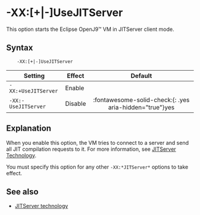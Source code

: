 <!--
* Copyright (c) 2017, 2023 IBM Corp. and others
*
* This program and the accompanying materials are made
* available under the terms of the Eclipse Public License 2.0
* which accompanies this distribution and is available at
* https://www.eclipse.org/legal/epl-2.0/ or the Apache
* License, Version 2.0 which accompanies this distribution and
* is available at https://www.apache.org/licenses/LICENSE-2.0.
*
* This Source Code may also be made available under the
* following Secondary Licenses when the conditions for such
* availability set forth in the Eclipse Public License, v. 2.0
* are satisfied: GNU General Public License, version 2 with
* the GNU Classpath Exception [1] and GNU General Public
* License, version 2 with the OpenJDK Assembly Exception [2].
*
* [1] https://www.gnu.org/software/classpath/license.html
* [2] https://openjdk.org/legal/assembly-exception.html
*
* SPDX-License-Identifier: EPL-2.0 OR Apache-2.0 OR GPL-2.0 WITH
* Classpath-exception-2.0 OR LicenseRef-GPL-2.0 WITH Assembly-exception
-->

# -XX:\[+|-\]UseJITServer

This option starts the Eclipse OpenJ9&trade; VM in JITServer client mode.

## Syntax

        -XX:[+|-]UseJITServer

| Setting                 | Effect | Default                                                                            |
|-------------------------|--------|:----------------------------------------------------------------------------------:|
|`-XX:+UseJITServer`           | Enable |                                                                                    |
|`-XX:-UseJITServer`           | Disable| :fontawesome-solid-check:{: .yes aria-hidden="true"}<span class="sr-only">yes</span> |

## Explanation

When you enable this option, the VM tries to connect to a server and send all JIT compilation requests to it. For more information, see [JITServer Technology](jitserver.md).

You must specify this option for any other `-XX:*JITServer*` options to take effect.

## See also

- [JITServer technology](jitserver.md)

<!-- ==== END OF TOPIC ==== xxusejitserver.md ==== -->
